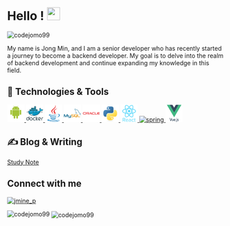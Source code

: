 <!-- More info, tips and tricks for making GitHub Profile README can be found in my article at https://towardsdatascience.com/build-a-stunning-readme-for-your-github-profile-9b80434fe5d7 -->

<!-- [![Header](https://raw.githubusercontent.com/MartinHeinz/MartinHeinz/master/readme_header.png "Header")](https://martinheinz.dev/) -->

# Hello ! <img src="https://raw.githubusercontent.com/MartinHeinz/MartinHeinz/master/wave.gif" width="30px" height="30px" />
<p align="left"> <img src="https://komarev.com/ghpvc/?username=codejomo99&label=Profile%20views&color=0e75b6&style=flat" alt="codejomo99" /> </p>

My name is Jong Min, and I am a senior developer who has recently started a journey to become a backend developer. My goal is to delve into the realm of backend development and continue expanding my knowledge in this field.

## 🔧 Technologies & Tools
<p align="left"> <a href="https://developer.android.com" target="_blank" rel="noreferrer"> <img src="https://raw.githubusercontent.com/devicons/devicon/master/icons/android/android-original-wordmark.svg" alt="android" width="40" height="40"/> </a> <a href="https://www.docker.com/" target="_blank" rel="noreferrer"> <img src="https://raw.githubusercontent.com/devicons/devicon/master/icons/docker/docker-original-wordmark.svg" alt="docker" width="40" height="40"/> </a> <a href="https://www.java.com" target="_blank" rel="noreferrer"> <img src="https://raw.githubusercontent.com/devicons/devicon/master/icons/java/java-original.svg" alt="java" width="40" height="40"/> </a> <a href="https://www.mysql.com/" target="_blank" rel="noreferrer"> <img src="https://raw.githubusercontent.com/devicons/devicon/master/icons/mysql/mysql-original-wordmark.svg" alt="mysql" width="40" height="40"/> </a> <a href="https://www.oracle.com/" target="_blank" rel="noreferrer"> <img src="https://raw.githubusercontent.com/devicons/devicon/master/icons/oracle/oracle-original.svg" alt="oracle" width="40" height="40"/> </a> <a href="https://www.python.org" target="_blank" rel="noreferrer"> <img src="https://raw.githubusercontent.com/devicons/devicon/master/icons/python/python-original.svg" alt="python" width="40" height="40"/> </a> <a href="https://reactjs.org/" target="_blank" rel="noreferrer"> <img src="https://raw.githubusercontent.com/devicons/devicon/master/icons/react/react-original-wordmark.svg" alt="react" width="40" height="40"/> </a> <a href="https://spring.io/" target="_blank" rel="noreferrer"> <img src="https://www.vectorlogo.zone/logos/springio/springio-icon.svg" alt="spring" width="40" height="40"/> </a> <a href="https://vuejs.org/" target="_blank" rel="noreferrer"> <img src="https://raw.githubusercontent.com/devicons/devicon/master/icons/vuejs/vuejs-original-wordmark.svg" alt="vuejs" width="40" height="40"/> </a> </p>

## &#x270d; Blog & Writing

[Study Note](https://pointy-rosehip-1fe.notion.site/Study-Note-f7d6337de958446db2c21d48c63a8d5a?pvs=4)





## Connect with me
<p align="left">
<a href="https://instagram.com/jmine_p" target="blank"><img align="center" src="https://raw.githubusercontent.com/rahuldkjain/github-profile-readme-generator/master/src/images/icons/Social/instagram.svg" alt="jmine_p" height="30" width="40" /></a>
</p>



<p><img align="left" src="https://github-readme-stats.vercel.app/api/top-langs?username=codejomo99&show_icons=true&locale=en&layout=compact" alt="codejomo99" /></p>

<p>&nbsp;<img align="center" src="https://github-readme-stats.vercel.app/api?username=codejomo99&show_icons=true&locale=en" alt="codejomo99" /></p>

